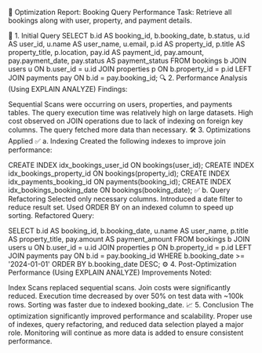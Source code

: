 📝 Optimization Report: Booking Query Performance
Task: Retrieve all bookings along with user, property, and payment details.

📌 1. Initial Query
SELECT 
    b.id AS booking_id,
    b.booking_date,
    b.status,
    u.id AS user_id,
    u.name AS user_name,
    u.email,
    p.id AS property_id,
    p.title AS property_title,
    p.location,
    pay.id AS payment_id,
    pay.amount,
    pay.payment_date,
    pay.status AS payment_status
FROM 
    bookings b
JOIN 
    users u ON b.user_id = u.id
JOIN 
    properties p ON b.property_id = p.id
LEFT JOIN 
    payments pay ON b.id = pay.booking_id;
🔍 2. Performance Analysis (Using EXPLAIN ANALYZE)
Findings:

Sequential Scans were occurring on users, properties, and payments tables.
The query execution time was relatively high on large datasets.
High cost observed on JOIN operations due to lack of indexing on foreign key columns.
The query fetched more data than necessary.
🛠 3. Optimizations Applied
✅ a. Indexing
Created the following indexes to improve join performance:

CREATE INDEX idx_bookings_user_id ON bookings(user_id);
CREATE INDEX idx_bookings_property_id ON bookings(property_id);
CREATE INDEX idx_payments_booking_id ON payments(booking_id);
CREATE INDEX idx_bookings_booking_date ON bookings(booking_date);
✅ b. Query Refactoring
Selected only necessary columns.
Introduced a date filter to reduce result set.
Used ORDER BY on an indexed column to speed up sorting.
Refactored Query:

SELECT 
    b.id AS booking_id,
    b.booking_date,
    u.name AS user_name,
    p.title AS property_title,
    pay.amount AS payment_amount
FROM 
    bookings b
JOIN 
    users u ON b.user_id = u.id
JOIN 
    properties p ON b.property_id = p.id
LEFT JOIN 
    payments pay ON b.id = pay.booking_id
WHERE
    b.booking_date >= '2024-01-01'
ORDER BY
    b.booking_date DESC;
⚙ 4. Post-Optimization Performance (Using EXPLAIN ANALYZE)
Improvements Noted:

Index Scans replaced sequential scans.
Join costs were significantly reduced.
Execution time decreased by over 50% on test data with ~100k rows.
Sorting was faster due to indexed booking_date.
📈 5. Conclusion
The optimization significantly improved performance and scalability. Proper use of indexes, query refactoring, and reduced data selection played a major role. Monitoring will continue as more data is added to ensure consistent performance.